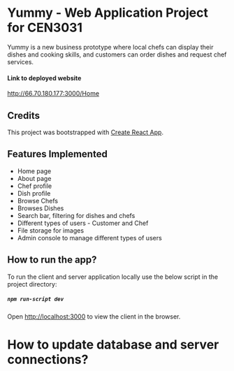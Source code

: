 # Yummy - Web Application Project for CEN3031

Yummy is a new business prototype where local chefs can display their dishes and cooking skills, and customers can order dishes and request chef services.

#### Link to deployed website 
http://66.70.180.177:3000/Home

## Credits 
This project was bootstrapped with [Create React App](https://github.com/facebook/create-react-app).

## Features Implemented
 - Home page
 - About page
 - Chef profile
 - Dish profile
 - Browse Chefs
 - Browses Dishes
 - Search bar, filtering for dishes and chefs
 - Different types of users - Customer and Chef
 - File storage for images
 - Admin console to manage different types of users


 ## How to run the app?
To run the client and server application locally use the below script in the project directory:
##### `npm run-script dev`
Open [http://localhost:3000](http://localhost:3000) to view the client in the browser.

# How to update database and server connections?
